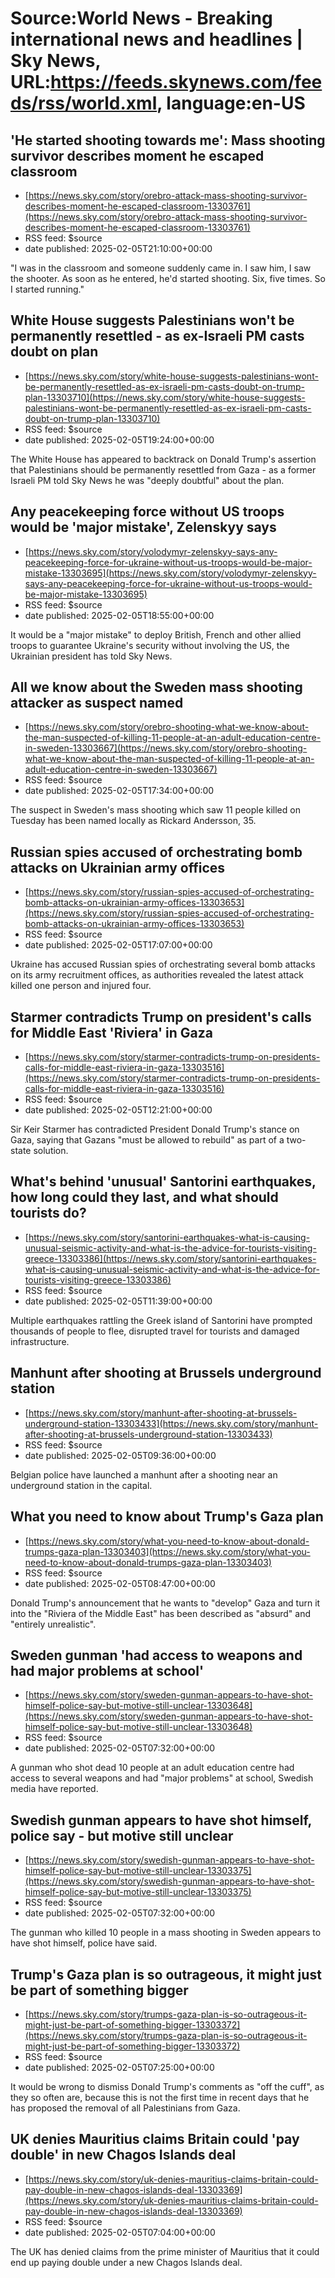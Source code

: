 # Source:World News - Breaking international news and headlines | Sky News, URL:https://feeds.skynews.com/feeds/rss/world.xml, language:en-US

## 'He started shooting towards me': Mass shooting survivor describes moment he escaped classroom
 - [https://news.sky.com/story/orebro-attack-mass-shooting-survivor-describes-moment-he-escaped-classroom-13303761](https://news.sky.com/story/orebro-attack-mass-shooting-survivor-describes-moment-he-escaped-classroom-13303761)
 - RSS feed: $source
 - date published: 2025-02-05T21:10:00+00:00

"I was in the classroom and someone suddenly came in. I saw him, I saw the shooter. As soon as he entered, he'd started shooting. Six, five times. So I started running."

## White House suggests Palestinians won't be permanently resettled - as ex-Israeli PM casts doubt on plan
 - [https://news.sky.com/story/white-house-suggests-palestinians-wont-be-permanently-resettled-as-ex-israeli-pm-casts-doubt-on-trump-plan-13303710](https://news.sky.com/story/white-house-suggests-palestinians-wont-be-permanently-resettled-as-ex-israeli-pm-casts-doubt-on-trump-plan-13303710)
 - RSS feed: $source
 - date published: 2025-02-05T19:24:00+00:00

The White House has appeared to backtrack on Donald Trump's assertion that Palestinians should be permanently resettled from Gaza - as a former Israeli PM told Sky News he was "deeply doubtful" about the plan.

## Any peacekeeping force without US troops would be 'major mistake', Zelenskyy says
 - [https://news.sky.com/story/volodymyr-zelenskyy-says-any-peacekeeping-force-for-ukraine-without-us-troops-would-be-major-mistake-13303695](https://news.sky.com/story/volodymyr-zelenskyy-says-any-peacekeeping-force-for-ukraine-without-us-troops-would-be-major-mistake-13303695)
 - RSS feed: $source
 - date published: 2025-02-05T18:55:00+00:00

It would be a "major mistake" to deploy British, French and other allied troops to guarantee Ukraine's security without involving the US, the Ukrainian president has told Sky News.

## All we know about the Sweden mass shooting attacker as suspect named
 - [https://news.sky.com/story/orebro-shooting-what-we-know-about-the-man-suspected-of-killing-11-people-at-an-adult-education-centre-in-sweden-13303667](https://news.sky.com/story/orebro-shooting-what-we-know-about-the-man-suspected-of-killing-11-people-at-an-adult-education-centre-in-sweden-13303667)
 - RSS feed: $source
 - date published: 2025-02-05T17:34:00+00:00

The suspect in Sweden's mass shooting which saw 11 people killed on Tuesday has been named locally as Rickard Andersson, 35.

## Russian spies accused of orchestrating bomb attacks on Ukrainian army offices
 - [https://news.sky.com/story/russian-spies-accused-of-orchestrating-bomb-attacks-on-ukrainian-army-offices-13303653](https://news.sky.com/story/russian-spies-accused-of-orchestrating-bomb-attacks-on-ukrainian-army-offices-13303653)
 - RSS feed: $source
 - date published: 2025-02-05T17:07:00+00:00

Ukraine has accused Russian spies of orchestrating several bomb attacks on its army recruitment offices, as authorities revealed the latest attack killed one person and injured four.

## Starmer contradicts Trump on president's calls for Middle East 'Riviera' in Gaza
 - [https://news.sky.com/story/starmer-contradicts-trump-on-presidents-calls-for-middle-east-riviera-in-gaza-13303516](https://news.sky.com/story/starmer-contradicts-trump-on-presidents-calls-for-middle-east-riviera-in-gaza-13303516)
 - RSS feed: $source
 - date published: 2025-02-05T12:21:00+00:00

Sir Keir Starmer has contradicted President Donald Trump's stance on Gaza, saying that Gazans "must be allowed to rebuild" as part of a two-state solution.

## What's behind 'unusual' Santorini earthquakes, how long could they last, and what should tourists do?
 - [https://news.sky.com/story/santorini-earthquakes-what-is-causing-unusual-seismic-activity-and-what-is-the-advice-for-tourists-visiting-greece-13303386](https://news.sky.com/story/santorini-earthquakes-what-is-causing-unusual-seismic-activity-and-what-is-the-advice-for-tourists-visiting-greece-13303386)
 - RSS feed: $source
 - date published: 2025-02-05T11:39:00+00:00

Multiple earthquakes rattling the Greek island of Santorini have prompted thousands of people to flee, disrupted travel for tourists and damaged infrastructure.

## Manhunt after shooting at Brussels underground station
 - [https://news.sky.com/story/manhunt-after-shooting-at-brussels-underground-station-13303433](https://news.sky.com/story/manhunt-after-shooting-at-brussels-underground-station-13303433)
 - RSS feed: $source
 - date published: 2025-02-05T09:36:00+00:00

Belgian police have launched a manhunt after a shooting near an underground station in the capital.

## What you need to know about Trump's Gaza plan
 - [https://news.sky.com/story/what-you-need-to-know-about-donald-trumps-gaza-plan-13303403](https://news.sky.com/story/what-you-need-to-know-about-donald-trumps-gaza-plan-13303403)
 - RSS feed: $source
 - date published: 2025-02-05T08:47:00+00:00

Donald Trump's announcement that he wants to "develop" Gaza and turn it into the "Riviera of the Middle East" has been described as "absurd" and "entirely unrealistic".

## Sweden gunman 'had access to weapons and had major problems at school'
 - [https://news.sky.com/story/sweden-gunman-appears-to-have-shot-himself-police-say-but-motive-still-unclear-13303648](https://news.sky.com/story/sweden-gunman-appears-to-have-shot-himself-police-say-but-motive-still-unclear-13303648)
 - RSS feed: $source
 - date published: 2025-02-05T07:32:00+00:00

A gunman who shot dead 10 people at an adult education centre had access to several weapons and had "major problems" at school, Swedish media have reported.

## Swedish gunman appears to have shot himself, police say - but motive still unclear
 - [https://news.sky.com/story/swedish-gunman-appears-to-have-shot-himself-police-say-but-motive-still-unclear-13303375](https://news.sky.com/story/swedish-gunman-appears-to-have-shot-himself-police-say-but-motive-still-unclear-13303375)
 - RSS feed: $source
 - date published: 2025-02-05T07:32:00+00:00

The gunman who killed 10 people in a mass shooting in Sweden appears to have shot himself, police have said.

## Trump's Gaza plan is so outrageous, it might just be part of something bigger
 - [https://news.sky.com/story/trumps-gaza-plan-is-so-outrageous-it-might-just-be-part-of-something-bigger-13303372](https://news.sky.com/story/trumps-gaza-plan-is-so-outrageous-it-might-just-be-part-of-something-bigger-13303372)
 - RSS feed: $source
 - date published: 2025-02-05T07:25:00+00:00

It would be wrong to dismiss Donald Trump's comments as "off the cuff", as they so often are, because this is not the first time in recent days that he has proposed the removal of all Palestinians from Gaza.

## UK denies Mauritius claims Britain could 'pay double' in new Chagos Islands deal
 - [https://news.sky.com/story/uk-denies-mauritius-claims-britain-could-pay-double-in-new-chagos-islands-deal-13303369](https://news.sky.com/story/uk-denies-mauritius-claims-britain-could-pay-double-in-new-chagos-islands-deal-13303369)
 - RSS feed: $source
 - date published: 2025-02-05T07:04:00+00:00

The UK has denied claims from the prime minister of Mauritius that it could end up paying double under a new Chagos Islands deal.

